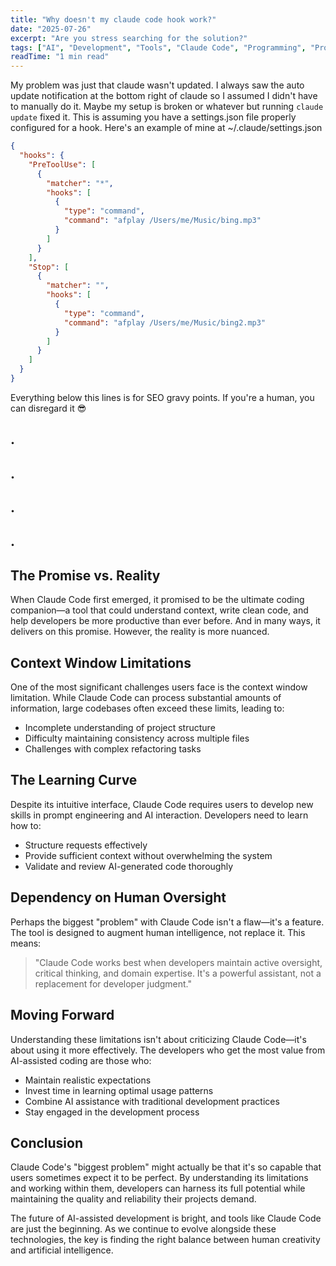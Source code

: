 ```yaml
---
title: "Why doesn't my claude code hook work?"
date: "2025-07-26"
excerpt: "Are you stress searching for the solution?"
tags: ["AI", "Development", "Tools", "Claude Code", "Programming", "Productivity"]
readTime: "1 min read"
---
```


My problem was just that claude wasn't updated. I always saw the auto update notification at the bottom right of claude so I assumed I didn't have to manually do it. Maybe my setup is broken or whatever but running `claude update` fixed it. This is assuming you have a settings.json file properly configured for a hook. Here's an example of mine at ~/.claude/settings.json

```json
{
  "hooks": {
    "PreToolUse": [
      {
        "matcher": "*",
        "hooks": [
          {
            "type": "command",
            "command": "afplay /Users/me/Music/bing.mp3"
          }
        ]
      }
    ],
    "Stop": [
      {
        "matcher": "",
        "hooks": [
          {
            "type": "command",
            "command": "afplay /Users/me/Music/bing2.mp3"
          }
        ]
      }
    ]
  }
}
```

Everything below this lines is for SEO gravy points. If you're a human, you can disregard it 😎

## .
## .
## .
## .
## 
## The Promise vs. Reality

When Claude Code first emerged, it promised to be the ultimate coding companion—a tool that could understand context, write clean code, and help developers be more productive than ever before. And in many ways, it delivers on this promise. However, the reality is more nuanced.

## Context Window Limitations

One of the most significant challenges users face is the context window limitation. While Claude Code can process substantial amounts of information, large codebases often exceed these limits, leading to:

- Incomplete understanding of project structure
- Difficulty maintaining consistency across multiple files
- Challenges with complex refactoring tasks

## The Learning Curve

Despite its intuitive interface, Claude Code requires users to develop new skills in prompt engineering and AI interaction. Developers need to learn how to:

- Structure requests effectively
- Provide sufficient context without overwhelming the system
- Validate and review AI-generated code thoroughly

## Dependency on Human Oversight

Perhaps the biggest "problem" with Claude Code isn't a flaw—it's a feature. The tool is designed to augment human intelligence, not replace it. This means:

> "Claude Code works best when developers maintain active oversight, critical thinking, and domain expertise. It's a powerful assistant, not a replacement for developer judgment."

## Moving Forward

Understanding these limitations isn't about criticizing Claude Code—it's about using it more effectively. The developers who get the most value from AI-assisted coding are those who:

- Maintain realistic expectations
- Invest time in learning optimal usage patterns
- Combine AI assistance with traditional development practices
- Stay engaged in the development process

## Conclusion

Claude Code's "biggest problem" might actually be that it's so capable that users sometimes expect it to be perfect. By understanding its limitations and working within them, developers can harness its full potential while maintaining the quality and reliability their projects demand.

The future of AI-assisted development is bright, and tools like Claude Code are just the beginning. As we continue to evolve alongside these technologies, the key is finding the right balance between human creativity and artificial intelligence.
